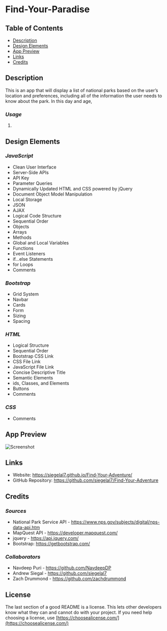 # Find-Your-Paradise

## Table of Contents

- [Description](#Description)
- [Design Elements](#Design-Elements)
- [App Preview](#App-Preview)
- [Links](#Links)
- [Credits](#Credits)

## Description

This is an app that will display a list of national parks based on the user’s location and preferences, including all of the information the user needs to know about the park.
In this day and age,

### _Usage_

1.

## Design Elements

### _JavaScript_

- Clean User Interface
- Server-Side APIs
- API Key
- Parameter Queries
- Dynamically Updated HTML and CSS powered by jQuery
- Document Object Model Manipulation
- Local Storage
- JSON
- AJAX
- Logical Code Structure
- Sequential Order
- Objects
- Arrays
- Methods
- Global and Local Variables
- Functions
- Event Listeners
- if...else Statements
- for Loops
- Comments

### _Bootstrap_

- Grid System
- Navbar
- Cards
- Form
- Sizing
- Spacing

### _HTML_

- Logical Structure
- Sequential Order
- Bootstrap CSS Link
- CSS File Link
- JavaScript File Link
- Concise Descriptive Title
- Semantic Elements
- ids, Classes, and Elements
- Buttons
- Comments

### _CSS_

- Comments

## App Preview

![Screenshot](picture.png)

## Links

- Website: https://siegelal7.github.io/Find-Your-Adventure/
- GitHub Repository: https://github.com/siegelal7/Find-Your-Adventure

## Credits

### _Sources_

- National Park Service API - https://www.nps.gov/subjects/digital/nps-data-api.htm
- MapQuest API - https://developer.mapquest.com/
- jquery - https://api.jquery.com/
- Bootstrap: https://getbootstrap.com/

### _Collaborators_

- Navdeep Puri - https://github.com/NavdeepDP
- Andrew Siegal - https://github.com/siegelal7
- Zach Drummond - https://github.com/zachdrummond

## License

The last section of a good README is a license. This lets other developers know what they can and cannot do with your project. If you need help choosing a license, use [https://choosealicense.com/](https://choosealicense.com/)
